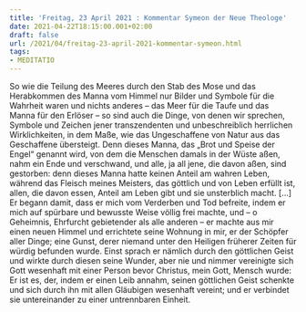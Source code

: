 ```yaml
---
title: 'Freitag, 23 April 2021 : Kommentar Symeon der Neue Theologe'
date: 2021-04-22T18:15:00.001+02:00
draft: false
url: /2021/04/freitag-23-april-2021-kommentar-symeon.html
tags: 
- MEDITATIO
---
```


So wie die Teilung des Meeres durch den Stab des Mose und das Herabkommen des Manna vom Himmel nur Bilder und Symbole für die Wahrheit waren und nichts anderes – das Meer für die Taufe und das Manna für den Erlöser – so sind auch die Dinge, von denen wir sprechen, Symbole und Zeichen jener transzendenten und unbeschreiblich herrlichen Wirklichkeiten, in dem Maße, wie das Ungeschaffene von Natur aus das Geschaffene übersteigt. Denn dieses Manna, das „Brot und Speise der Engel“ genannt wird, von dem die Menschen damals in der Wüste aßen, nahm ein Ende und verschwand, und alle, ja all jene, die davon aßen, sind gestorben: denn dieses Manna hatte keinen Anteil am wahren Leben, während das Fleisch meines Meisters, das göttlich und von Leben erfüllt ist, allen, die davon essen, Anteil am Leben gibt und sie unsterblich macht. \[…\] Er begann damit, dass er mich vom Verderben und Tod befreite, indem er mich auf spürbare und bewusste Weise völlig frei machte, und – o Geheimnis, Ehrfurcht gebietender als alle anderen – er machte aus mir einen neuen Himmel und errichtete seine Wohnung in mir, er der Schöpfer aller Dinge; eine Gunst, derer niemand unter den Heiligen früherer Zeiten für würdig befunden wurde. Einst sprach er nämlich durch den göttlichen Geist und wirkte durch diesen seine Wunder, aber nie und nimmer vereinigte sich Gott wesenhaft mit einer Person bevor Christus, mein Gott, Mensch wurde: Er ist es, der, indem er einen Leib annahm, seinen göttlichen Geist schenkte und sich durch ihn mit allen Gläubigen wesenhaft vereint; und er verbindet sie untereinander zu einer untrennbaren Einheit.